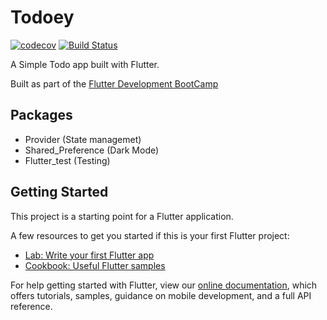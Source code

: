 # Todoey

[![codecov](https://codecov.io/gh/Fiyiin/todoey/branch/master/graph/badge.svg)](https://codecov.io/gh/Fiyiin/todoey)
[![Build Status](https://travis-ci.com/Fiyiin/todoey.svg?branch=master)](https://travis-ci.com/Fiyiin/todoey)

A Simple Todo app built with Flutter.

Built as part of the [Flutter Development BootCamp](https://www.appbrewery.co/courses/enrolled/548873)


## Packages

- Provider (State managemet)
- Shared_Preference (Dark Mode)
- Flutter_test (Testing)

## Getting Started

This project is a starting point for a Flutter application.

A few resources to get you started if this is your first Flutter project:

- [Lab: Write your first Flutter app](https://flutter.dev/docs/get-started/codelab)
- [Cookbook: Useful Flutter samples](https://flutter.dev/docs/cookbook)

For help getting started with Flutter, view our
[online documentation](https://flutter.dev/docs), which offers tutorials,
samples, guidance on mobile development, and a full API reference.
